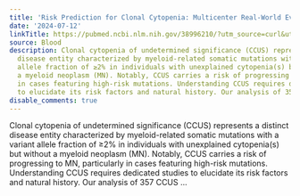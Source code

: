 ```yaml
---
title: 'Risk Prediction for Clonal Cytopenia: Multicenter Real-World Evidence'
date: '2024-07-12'
linkTitle: https://pubmed.ncbi.nlm.nih.gov/38996210/?utm_source=curl&utm_medium=rss&utm_campaign=journals&utm_content=7603509&fc=None&ff=20240713181657&v=2.18.0.post9+e462414
source: Blood
description: Clonal cytopenia of undetermined significance (CCUS) represents a distinct
  disease entity characterized by myeloid-related somatic mutations with a variant
  allele fraction of ≥2% in individuals with unexplained cytopenia(s) but without
  a myeloid neoplasm (MN). Notably, CCUS carries a risk of progressing to MN, particularly
  in cases featuring high-risk mutations. Understanding CCUS requires dedicated studies
  to elucidate its risk factors and natural history. Our analysis of 357 CCUS ...
disable_comments: true
---
```

Clonal cytopenia of undetermined significance (CCUS) represents a distinct disease entity characterized by myeloid-related somatic mutations with a variant allele fraction of ≥2% in individuals with unexplained cytopenia(s) but without a myeloid neoplasm (MN). Notably, CCUS carries a risk of progressing to MN, particularly in cases featuring high-risk mutations. Understanding CCUS requires dedicated studies to elucidate its risk factors and natural history. Our analysis of 357 CCUS ...